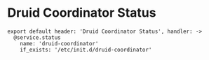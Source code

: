 
# Druid Coordinator Status

    export default header: 'Druid Coordinator Status', handler: ->
      @service.status
        name: 'druid-coordinator'
        if_exists: '/etc/init.d/druid-coordinator'
